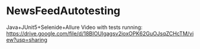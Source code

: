 # NewsFeedAutotesting
Java+JUnit5+Selenide+Allure
Video with tests running:
https://drive.google.com/file/d/18BIOUIgagsv2ioxOPK62GuOJsqZCHcTM/view?usp=sharing
